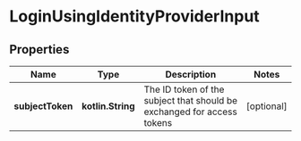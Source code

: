 
# LoginUsingIdentityProviderInput

## Properties
Name | Type | Description | Notes
------------ | ------------- | ------------- | -------------
**subjectToken** | **kotlin.String** | The ID token of the subject that should be exchanged for access tokens |  [optional]




